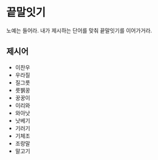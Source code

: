 # 끝말잇기
노예는 들어라. 내가 제시하는 단어를 맞춰 끝말잇기를 이어가거라.

## 제시어
- 이찬우
- 우라질
- 질그릇
- 릇뷁꿍
- 꿍꿍이
- 이리와
- 와아낫
- 낫베기
- 기러기
- 기체조
- 조랑말
- 말고기